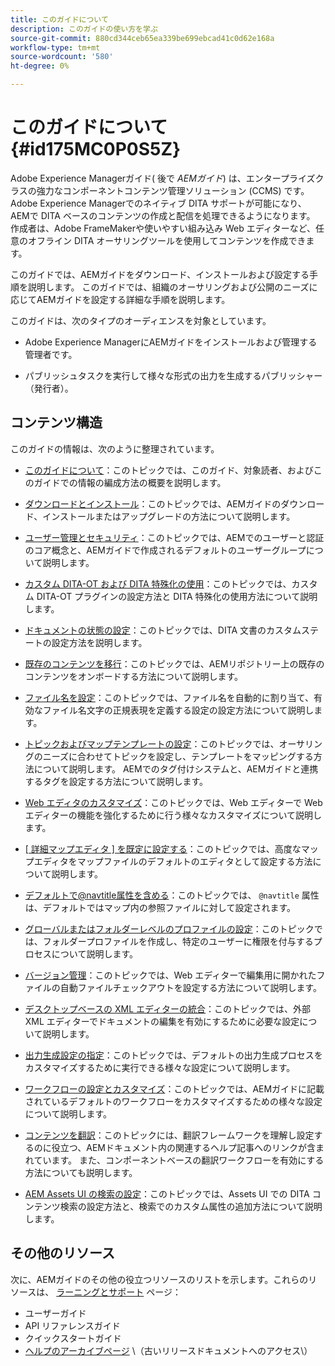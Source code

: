 ```yaml
---
title: このガイドについて
description: このガイドの使い方を学ぶ
source-git-commit: 880cd344ceb65ea339be699ebcad41c0d62e168a
workflow-type: tm+mt
source-wordcount: '580'
ht-degree: 0%

---
```


# このガイドについて {#id175MC0P0S5Z}

Adobe Experience Managerガイド\( 後で *AEMガイド*\) は、エンタープライズクラスの強力なコンポーネントコンテンツ管理ソリューション (CCMS\) です。 Adobe Experience Managerでのネイティブ DITA サポートが可能になり、AEMで DITA ベースのコンテンツの作成と配信を処理できるようになります。 作成者は、Adobe FrameMakerや使いやすい組み込み Web エディターなど、任意のオフライン DITA オーサリングツールを使用してコンテンツを作成できます。

このガイドでは、AEMガイドをダウンロード、インストールおよび設定する手順を説明します。 このガイドでは、組織のオーサリングおよび公開のニーズに応じてAEMガイドを設定する詳細な手順を説明します。

このガイドは、次のタイプのオーディエンスを対象としています。

- Adobe Experience ManagerにAEMガイドをインストールおよび管理する管理者です。

- パブリッシュタスクを実行して様々な形式の出力を生成するパブリッシャー（発行者）。


## コンテンツ構造

このガイドの情報は、次のように整理されています。

- [このガイドについて](#id175MC0P0S5Z)：このトピックでは、このガイド、対象読者、およびこのガイドでの情報の編成方法の概要を説明します。

- [ダウンロードとインストール](download-install.md#)：このトピックでは、AEMガイドのダウンロード、インストールまたはアップグレードの方法について説明します。

- [ユーザー管理とセキュリティ](user-admin-sec.md#)：このトピックでは、AEMでのユーザーと認証のコア概念と、AEMガイドで作成されるデフォルトのユーザーグループについて説明します。

- [カスタム DITA-OT および DITA 特殊化の使用](dita-ot-specialization.md#)：このトピックでは、カスタム DITA-OT プラグインの設定方法と DITA 特殊化の使用方法について説明します。

- [ドキュメントの状態の設定](customize-doc-state.md#)：このトピックでは、DITA 文書のカスタムステートの設定方法を説明します。

- [既存のコンテンツを移行](migrate-content.md#)：このトピックでは、AEMリポジトリー上の既存のコンテンツをオンボードする方法について説明します。

- [ファイル名を設定](conf-file-names.md#)：このトピックでは、ファイル名を自動的に割り当て、有効なファイル名文字の正規表現を定義する設定の設定方法について説明します。

- [トピックおよびマップテンプレートの設定](conf-template-tags.md#)：このトピックでは、オーサリングのニーズに合わせてトピックを設定し、テンプレートをマッピングする方法について説明します。 AEMでのタグ付けシステムと、AEMガイドと連携するタグを設定する方法について説明します。

- [Web エディタのカスタマイズ](conf-web-editor.md#)：このトピックでは、Web エディターで Web エディターの機能を強化するために行う様々なカスタマイズについて説明します。

- [[ 詳細マップエディタ ] を既定に設定する](conf-map-editor.md#id194GHE0I0CW)：このトピックでは、高度なマップエディタをマップファイルのデフォルトのエディタとして設定する方法について説明します。

- [デフォルトで@navtitle属性を含める](auto-add-navtitle.md#)：このトピックでは、 `@navtitle` 属性は、デフォルトではマップ内の参照ファイルに対して設定されます。

- [グローバルまたはフォルダーレベルのプロファイルの設定](conf-folder-level.md#)：このトピックでは、フォルダープロファイルを作成し、特定のユーザーに権限を付与するプロセスについて説明します。

- [バージョン管理](version-management.md#)：このトピックでは、Web エディターで編集用に開かれたファイルの自動ファイルチェックアウトを設定する方法について説明します。

- [デスクトップベースの XML エディターの統合](integrate-desktop-editors.md#)：このトピックでは、外部 XML エディターでドキュメントの編集を有効にするために必要な設定について説明します。

- [出力生成設定の指定](conf-output-generation.md#)：このトピックでは、デフォルトの出力生成プロセスをカスタマイズするために実行できる様々な設定について説明します。

- [ワークフローの設定とカスタマイズ](customize-workflows.md#)：このトピックでは、AEMガイドに記載されているデフォルトのワークフローをカスタマイズするための様々な設定について説明します。

- [コンテンツを翻訳](translation.md#)：このトピックには、翻訳フレームワークを理解し設定するのに役立つ、AEMドキュメント内の関連するヘルプ記事へのリンクが含まれています。 また、コンポーネントベースの翻訳ワークフローを有効にする方法についても説明します。

- [AEM Assets UI の検索の設定](conf-dita-search.md#)：このトピックでは、Assets UI での DITA コンテンツ検索の設定方法と、検索でのカスタム属性の追加方法について説明します。


## その他のリソース

次に、AEMガイドのその他の役立つリソースのリストを示します。これらのリソースは、 [ラーニングとサポート](https://helpx.adobe.com/support/xml-documentation-for-experience-manager.html) ページ：

- ユーザーガイド
- API リファレンスガイド
- クイックスタートガイド
- [ヘルプのアーカイブページ](https://helpx.adobe.com/xml-documentation-for-experience-manager/archive.html) \（古いリリースドキュメントへのアクセス\）
